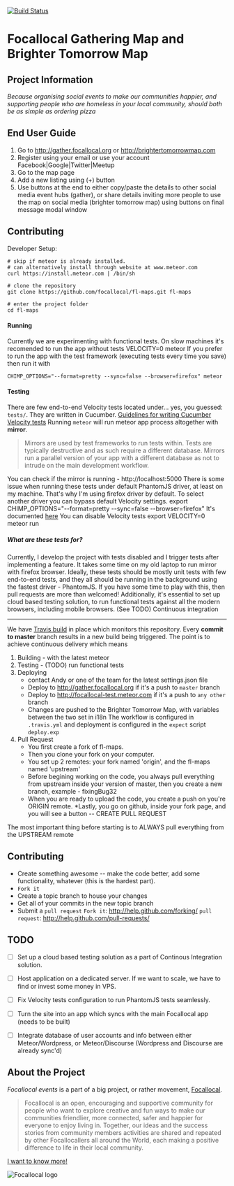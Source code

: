 [![Build Status](https://travis-ci.org/focallocal/fl-maps.svg?branch=master)](https://travis-ci.org/focallocal/fl-maps)
# Focallocal Gathering Map and Brighter Tomorrow Map 

## Project Information

*Because organising social events to make our communities happier, and supporting people who are homeless in your local community, should both be as simple as ordering pizza*


## End User Guide
1. Go to http://gather.focallocal.org or http://brightertomorrowmap.com
2. Register using your email or use your account Facebook|Google|Twitter|Meetup
3. Go to the map page 
4. Add a new listing using (+) button
5. Use buttons at the end to either copy/paste the details to other social media event hubs (gather), or share details inviting more people to use the map on social media (brighter tomorrow map) using buttons on final message modal window


## Contributing

Developer Setup:

```
# skip if meteor is already installed.
# can alternatively install through website at www.meteor.com
curl https://install.meteor.com | /bin/sh

# clone the repository
git clone https://github.com/focallocal/fl-maps.git fl-maps

# enter the project folder
cd fl-maps
```


#### Running 
Currently we are experimenting with functional tests. On slow machines it's recomended to run the app without tests
    VELOCITY=0 meteor 
If you prefer to run the app with the test framework (executing tests every time you save) then run it with
   
    CHIMP_OPTIONS="--format=pretty --sync=false --browser=firefox" meteor
    

#### Testing
There are few end-to-end Velocity tests located under... yes, you guessed: `tests/`. They are written in Cucumber. 
[Guidelines for writing Cucumber Velocity tests](velocity.readme.io/v1.0/docs/getting-started-with-cucumber)
Running `meteor` will run meteor app process altogether with **mirror**. 
> Mirrors are used by test frameworks to run tests within. Tests are typically destructive and as such require a different database. Mirrors run a parallel version of your app with a different database as not to intrude on the main development workflow.
  
You can check if the mirror is running - http://localhost:5000
There is some issue when running these tests under default PhantomJS driver, at least on my machine. 
That's why I'm using firefox driver by default. To select another driver you can bypass default Velocity settings.
    export CHIMP_OPTIONS="--format=pretty --sync=false --browser=firefox"
It's documented [here](https://velocity.readme.io/docs/getting-started-with-cucumber#section-chimp-options)
You can disable Velocity tests
    export VELOCITY=0 
    meteor run
    

##### What are these tests for?
Currently, I develop the project with tests disabled and I trigger tests after implementing a feature. It takes some time on my old laptop to run mirror with firefox browser.
Ideally, these tests should be mostly unit tests with few end-to-end tests, and they all should be running in the background using the fastest driver - PhantomJS. If you have some time to play with this, then pull requests are more than welcomed!
Additionally, it's essential to set up cloud based testing solution, to run functional tests against all the modern browsers, including mobile browsers. (See TODO)
Continuous integration


----------------------------
We have [Travis build](https://travis-ci.org/focallocal/fl-maps) in place which monitors this repository. 
Every **commit to master** branch results in a new build being triggered. 
The point is to achieve continuous delivery which means 
1. Building - with the latest meteor 
2. Testing - (TODO) run functional tests 
3. Deploying 
    * contact Andy or one of the team for the latest settings.json file
    * Deploy to http://gather.focallocal.org if it's a push to `master` branch
    * Deploy to http://focallocal-test.meteor.com if it's a push to `any other` branch
    * Changes are pushed to the Brighter Tomorrow Map, with variables between the two set in i18n
The workflow is configured in `.travis.yml` and deployment is configured in the `expect` script `deploy.exp`
4. Pull Request
    * You first create a fork of fl-maps.
    * Then you clone your fork on your computer.
    * You set up 2 remotes: your fork named 'origin', and the fl-maps named 'upstream'
    * Before begining working on the code, you always pull everything from upstream inside your version of master, then you create a new branch, example - fixingBug32
    * When you are ready to upload the code, you create a push on you're ORIGIN remote.
    *Lastly, you go on github, inside your fork page, and you will see a button -- CREATE PULL REQUEST
    
The most important thing before starting is to ALWAYS pull everything from the UPSTREAM remote



Contributing
------------
* Create something awesome -- make the code better, add some functionality,
  whatever (this is the hardest part).
* `Fork it`
* Create a topic branch to house your changes
* Get all of your commits in the new topic branch
* Submit a `pull request`
`Fork it`: http://help.github.com/forking/
`pull request`: http://help.github.com/pull-requests/



TODO
------------
- [ ] Set up a cloud based testing solution as a part of Continous Integration solution.
- [ ] Host application on a dedicated server. If we want to scale, we have to find or invest some money in VPS.
- [ ] Fix Velocity tests configuration to run PhantomJS tests seamlessly. 
- [ ] Turn the site into an app which syncs with the main Focallocal app (needs to be built)
- [ ] Integrate database of user accounts and info between either Meteor/Wordpress, or Meteor/Discourse (Wordpress and Discourse are already sync'd)



About the Project
-----------------
*Focallocal events* is a part of a big project, or rather movement, [Focallocal](http://focallocal.org). 
> Focallocal is an open, encouraging and supportive community for people who want to explore creative and fun ways to make our communities friendlier, more connected, safer and happier for everyone to enjoy living in.
> Together, our ideas and the success stories from community members activities are shared and repeated by other Focallocallers all around the World, each making a positive difference to life in their local community.


[I want to know more!](http://focallocal.org)


![Focallocal logo](http://news.focallocal.org/wp-content/uploads/2015/02/focallocal-very-low-res1-min.png)
